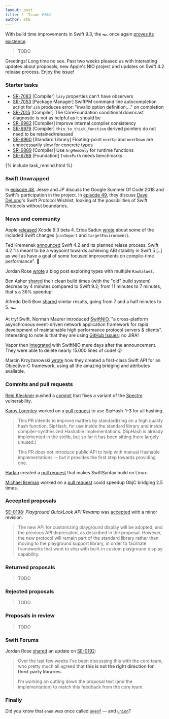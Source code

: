 ```yaml
---
layout: post
title: ! 'Issue #104'
author: btb
---
```


With build time improvements in Swift 9.3, the 🏎 once again [proves its existence](https://twitter.com/cabel/status/793886373849608192).

> TODO

Greetings! Long time no see. Past two weeks pleased us with interesting updates about proposals, new Apple's NIO project and updates on Swift 4.2 release process. Enjoy the issue!

<!--excerpt-->

### Starter tasks

- [SR-7083](https://bugs.swift.org/browse/SR-7083) [Compiler] `lazy` properties can't have observers
- [SR-7053](https://bugs.swift.org/browse/SR-7053) [Package Manager] SwiftPM command line autocompletion script for `zsh` produces error: "invalid option definition:…" on completion
- [SR-7015](https://bugs.swift.org/browse/SR-7015) [Compiler] The CoreFoundation conditional downcast diagnostic is not as helpful as it should be
- [SR-6982](https://bugs.swift.org/browse/SR-6982) [Compiler] Improve internal compiler consistency
- [SR-6979](https://bugs.swift.org/browse/SR-6979) [Compiler] `thin_to_thick_function` derived pointers do not need to be retained/released
- [SR-6960](https://bugs.swift.org/browse/SR-6960) [Standard Library] Floating-point `nextUp` and `nextDown` are unnecessarily slow for concrete types
- [SR-6889](https://bugs.swift.org/browse/SR-6889) [Compiler] Use `ArgMemOnly` for runtime functions
- [SR-6789](https://bugs.swift.org/browse/SR-6789) [Foundation] `IndexPath` needs benchmarks

{% include task_remind.html %}

### Swift Unwrapped

In [episode 48](https://spec.fm/podcasts/swift-unwrapped/117689), Jesse and JP discuss the Google Summer Of Code 2018 and Swift's participation in the project. In [episode 49](https://spec.fm/podcasts/swift-unwrapped/117707), they discuss [Dave DeLong](https://twitter.com/davedelong)'s Swift Protocol Wishlist, looking at the possibilities of Swift Protocols without  boundaries.

### News and community

Apple [released](https://download.developer.apple.com/Developer_Tools/Xcode_9.3_beta_4/Release_Notes_for_Xcode_9.3_beta_4.pdf) Xcode 9.3 beta 4. Erica Sadun [wrote](http://ericasadun.com/2018/03/05/new-to-swift-in-xcode-9-3-beta-4-se-0075-and-se-0190-allow-better-configuration-testing/) about some of the included Swift changes (`canImport` and `targetEnvironment`).

Ted Kremenek [announced](https://swift.org/blog/4-2-release-process/) Swift 4.2 and its planned relase process. Swift 4.2 "is meant to be a waypoint towards achieving ABI stability in Swift 5 [..] as well as have a goal of some focused improvements on compile-time performance". 🎉

Jordan Rose [wrote](http://belkadan.com/blog/2018/02/Many-to-Many-Protocols/) a blog post exploring types with multiple `RawValue`s.

Ben Asher [shared](https://twitter.com/benasher44/status/968905975724892160) their clean build times (with the "old" build system) decreas by 4 minutes compared to Swift 9.2; from 11 minutes to 7 minutes, that's a 36% speedup!

Alfredo Delli Bovi [shared](https://twitter.com/adellibovi/status/969012500682477568) similar results, going from 7 and a half minutes to 5. 🏎

At try! Swift, Norman Maurer introduced [SwiftNIO](https://github.com/apple/swift-nio), "a cross-platform asynchronous event-driven network application framework for rapid development of maintainable high performance protocol servers & clients".
Interesting to note is that they are using [GitHub Issues](https://github.com/apple/swift-nio/issues); no JIRA!

Vapor then [integrated](https://twitter.com/codevapor/status/970012673852178432) with SwiftNIO mere days after the announcement. They were able to delete nearly 15.000 lines of code! 😮

Marcin Krzyżanowski [wrote](https://pspdfkit.com/blog/2018/first-class-swift-api-for-objective-c-frameworks/) how they created a first-class Swift API for an Objective-C framework, using all the amazing bridging and attributes available.

### Commits and pull requests

[Reid Kleckner](https://github.com/rnk) pushed a [commit](https://github.com/apple/swift-clang/commit/334f080ab3c1bfbb13601a4f404b9c97e2294eb9) that fixes a variant of the [Spectre](https://spectreattack.com/spectre.pdf) vulnerability.

[Karoy Lorentey](https://github.com/lorentey) worked on a [pull request](https://github.com/apple/swift/pull/14913) to use SipHash-1-3 for all hashing.

> This PR intends to improve matters by standardizing on a high quality hash function, SipHash, for use inside the standard library and inside compiler-synthesized Hashable implementations. (SipHash is already implemented in the stdlib, but so far it has been sitting there largely unused.)
>
> This PR does not introduce public API to help with manual Hashable implementations -- but it provides the first step towards providing one.

[Harlan](https://github.com/harlanhaskins) created a [pull request](https://github.com/apple/swift/pull/14854) that makes SwiftSyntax build on Linux.

[Michael Ilseman](https://github.com/milseman) worked on a [pull request](https://github.com/apple/swift/pull/14755) could speedup ObjC bridging 2.5 times.

### Accepted proposals

[SE-0198](https://github.com/apple/swift-evolution/blob/master/proposals/0198-playground-quicklook-api-revamp.md): *Playground QuickLook API Revamp* was [accepted](https://forums.swift.org/t/se-0198-playground-quicklook-api-revamp/9448/16) with a minor revision.

> The new API for customizing playground display will be adopted, and the previous API deprecated, as described in the proposal. However, the new protocol will remain part of the standard library rather than moving to the playground support library, in order to facilitate frameworks that want to ship with built-in custom playground display capability.

### Returned proposals

> TODO

### Rejected proposals

> TODO

### Proposals in review

> TODO

### Swift Forums

Jordan Rose [shared](https://forums.swift.org/t/se-0192-non-exhaustive-enums/7291/337) an update on [SE-0192](https://github.com/apple/swift-evolution/blob/master/proposals/0192-non-exhaustive-enums.md):

> Over the last few weeks I’ve been discussing this with the core team, who pretty much all agreed that **this is not the right direction for third-party libraries.**
>
> I’m working on cutting down the proposal text (and the implementation) to match this feedback from the core team.

### Finally

Did you know that `enum` was once called [`oneof`](https://twitter.com/dgregor79/status/970857272724172800) — and [`union`](https://github.com/apple/swift/blob/master/CHANGELOG.md#2013-09-24)?
